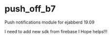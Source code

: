 # push_off_b7
Push notifications module for ejabberd 19.09


I need to add new sdk from firebase I Hope helps!!!
